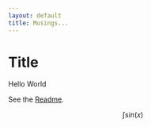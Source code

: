 ```yaml
---
layout: default
title: Musings...
---
```

# Title
Hello World

See the [Readme](README.html).


$$\int sin(x)$$
